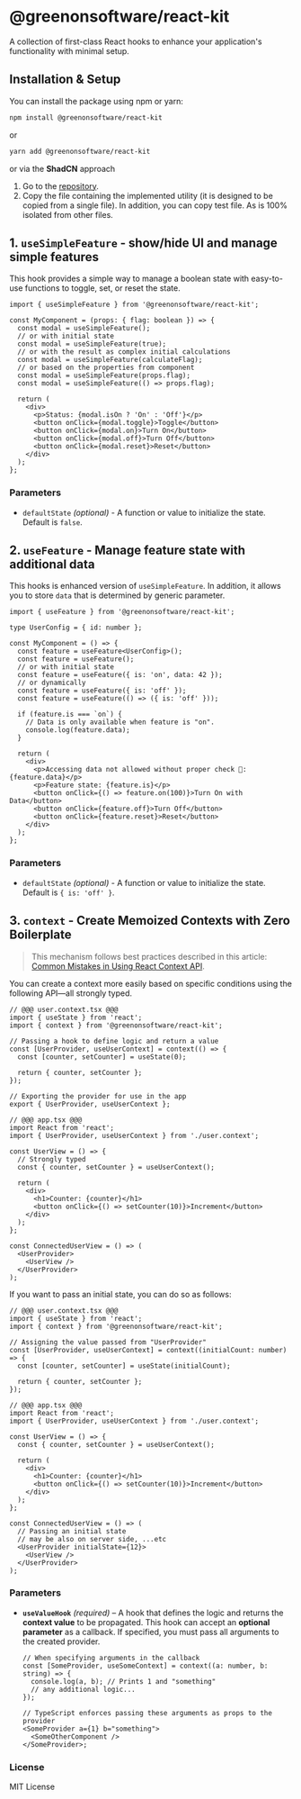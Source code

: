 # @greenonsoftware/react-kit

A collection of first-class React hooks to enhance your application's functionality with minimal setup.

## Installation & Setup

You can install the package using npm or yarn:

```bash
npm install @greenonsoftware/react-kit
```

or

```bash
yarn add @greenonsoftware/react-kit
```

or via the **ShadCN** approach

1. Go to the [repository](https://github.com/polubis/greenonsoftware/tree/main/libs/react-kit/src/lib).
2. Copy the file containing the implemented utility (it is designed to be copied from a single file). In addition, you can copy test file. As is 100% isolated from other files.

## 1. `useSimpleFeature` - show/hide UI and manage simple features

This hook provides a simple way to manage a boolean state with easy-to-use functions to toggle, set, or reset the state.

```tsx
import { useSimpleFeature } from '@greenonsoftware/react-kit';

const MyComponent = (props: { flag: boolean }) => {
  const modal = useSimpleFeature();
  // or with initial state
  const modal = useSimpleFeature(true);
  // or with the result as complex initial calculations
  const modal = useSimpleFeature(calculateFlag);
  // or based on the properties from component
  const modal = useSimpleFeature(props.flag);
  const modal = useSimpleFeature(() => props.flag);

  return (
    <div>
      <p>Status: {modal.isOn ? 'On' : 'Off'}</p>
      <button onClick={modal.toggle}>Toggle</button>
      <button onClick={modal.on}>Turn On</button>
      <button onClick={modal.off}>Turn Off</button>
      <button onClick={modal.reset}>Reset</button>
    </div>
  );
};
```

### Parameters

- `defaultState` _(optional)_ - A function or value to initialize the state. Default is `false`.

## 2. `useFeature` - Manage feature state with additional data

This hooks is enhanced version of `useSimpleFeature`. In addition, it allows you to store `data`
that is determined by generic parameter.

```tsx
import { useFeature } from '@greenonsoftware/react-kit';

type UserConfig = { id: number };

const MyComponent = () => {
  const feature = useFeature<UserConfig>();
  const feature = useFeature();
  // or with initial state
  const feature = useFeature({ is: 'on', data: 42 });
  // or dynamically
  const feature = useFeature({ is: 'off' });
  const feature = useFeature(() => ({ is: 'off' }));

  if (feature.is === `on`) {
    // Data is only available when feature is "on".
    console.log(feature.data);
  }

  return (
    <div>
      <p>Accessing data not allowed without proper check 💢: {feature.data}</p>
      <p>Feature state: {feature.is}</p>
      <button onClick={() => feature.on(100)}>Turn On with Data</button>
      <button onClick={feature.off}>Turn Off</button>
      <button onClick={feature.reset}>Reset</button>
    </div>
  );
};
```

### Parameters

- `defaultState` _(optional)_ - A function or value to initialize the state. Default is `{ is: 'off' }`.

## 3. `context` - Create Memoized Contexts with Zero Boilerplate

> This mechanism follows best practices described in this article: [Common Mistakes in Using React Context API](https://greenonsoftware.com/articles/react/common-mistakes-in-using-react-context-api/).

You can create a context more easily based on specific conditions using the following API—all strongly typed.

```tsx
// @@@ user.context.tsx @@@
import { useState } from 'react';
import { context } from '@greenonsoftware/react-kit';

// Passing a hook to define logic and return a value
const [UserProvider, useUserContext] = context(() => {
  const [counter, setCounter] = useState(0);

  return { counter, setCounter };
});

// Exporting the provider for use in the app
export { UserProvider, useUserContext };

// @@@ app.tsx @@@
import React from 'react';
import { UserProvider, useUserContext } from './user.context';

const UserView = () => {
  // Strongly typed
  const { counter, setCounter } = useUserContext();

  return (
    <div>
      <h1>Counter: {counter}</h1>
      <button onClick={() => setCounter(10)}>Increment</button>
    </div>
  );
};

const ConnectedUserView = () => (
  <UserProvider>
    <UserView />
  </UserProvider>
);
```

If you want to pass an initial state, you can do so as follows:

```tsx
// @@@ user.context.tsx @@@
import { useState } from 'react';
import { context } from '@greenonsoftware/react-kit';

// Assigning the value passed from "UserProvider"
const [UserProvider, useUserContext] = context((initialCount: number) => {
  const [counter, setCounter] = useState(initialCount);

  return { counter, setCounter };
});

// @@@ app.tsx @@@
import React from 'react';
import { UserProvider, useUserContext } from './user.context';

const UserView = () => {
  const { counter, setCounter } = useUserContext();

  return (
    <div>
      <h1>Counter: {counter}</h1>
      <button onClick={() => setCounter(10)}>Increment</button>
    </div>
  );
};

const ConnectedUserView = () => (
  // Passing an initial state
  // may be also on server side, ...etc
  <UserProvider initialState={12}>
    <UserView />
  </UserProvider>
);
```

### Parameters

- **`useValueHook`** _(required)_ – A hook that defines the logic and returns the **context value** to be propagated. This hook can accept an **optional parameter** as a callback. If specified, you must pass all arguments to the created provider. 

  ```tsx
  // When specifying arguments in the callback
  const [SomeProvider, useSomeContext] = context((a: number, b: string) => {
    console.log(a, b); // Prints 1 and "something"
    // any additional logic...
  });

  // TypeScript enforces passing these arguments as props to the provider
  <SomeProvider a={1} b="something">
    <SomeOtherComponent />
  </SomeProvider>;
  ```  


### License

MIT License
